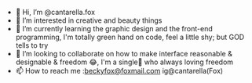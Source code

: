 - 👋 Hi, I’m @cantarella.fox
- 👀 I’m interested in creative and beauty things
- 🌱 I’m currently learning the graphic design and the front-end programming, I'm totally green hand on code, feel a little shy; but GOD tells to try
- 💞️ I’m looking to collaborate on how to make interface reasonable & designable & freedom 😂, I'm a single🦊 who always loving freedom
- 📫 How to reach me :beckyfox@foxmail.com ig@cantarella(Fox)

<!---
cantarellafox/cantarellafox is a ✨ special ✨ repository because its `README.md` (this file) appears on your GitHub profile.
You can click the Preview link to take a look at your changes.
--->
